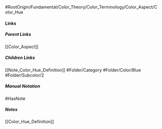 #RootOrigin/Fundamental/Color_Theory/Color_Terminology/Color_Aspect/Color_Hue
#### Links
##### Parent Links
[[Color_Aspect]]
##### Children Links
[[Note_Color_Hue_Definition]]
#Folder/Category
#Folder/Color/Blue
#Folder/Subcolor/2
##### Manual Notation

#HasNote
##### Notes
[[Color_Hue_Definition]]

